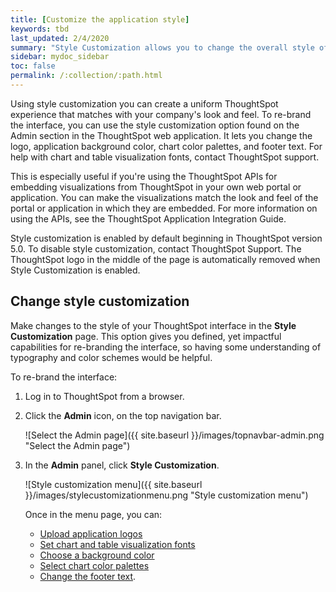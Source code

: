 ```yaml
---
title: [Customize the application style]
keywords: tbd
last_updated: 2/4/2020
summary: "Style Customization allows you to change the overall style of your ThoughtSpot interface. "
sidebar: mydoc_sidebar
toc: false
permalink: /:collection/:path.html
---
```

Using style customization you can create a uniform ThoughtSpot experience that
matches with your company's look and feel. To re-brand the interface, you can
use the style customization option found on the Admin section in the ThoughtSpot
web application. It lets you change the logo, application background color,
chart color palettes, and footer text. For help with chart and table
visualization fonts, contact ThoughtSpot support.

This is especially useful if you're using the ThoughtSpot APIs for embedding
visualizations from ThoughtSpot in your own web portal or application. You can
make the visualizations match the look and feel of the portal or application in
which they are embedded. For more information on using the APIs, see the
ThoughtSpot Application Integration Guide.

Style customization is enabled by default beginning in ThoughtSpot version 5.0. To disable style customization, contact ThoughtSpot Support. The ThoughtSpot logo
in the middle of the page is automatically removed when Style Customization is enabled.

## Change style customization

Make changes to the style of your ThoughtSpot interface in the **Style Customization** page. This option gives you defined, yet impactful capabilities for re-branding the interface, so having some understanding of typography and color schemes would be helpful.

To re-brand the interface:

1. Log in to ThoughtSpot from a browser.

2. Click the **Admin** icon, on the top navigation bar.

    ![Select the Admin page]({{ site.baseurl }}/images/topnavbar-admin.png "Select the Admin page")


3. In the **Admin** panel, click **Style Customization**.

    ![Style customization menu]({{ site.baseurl }}/images/stylecustomizationmenu.png "Style customization menu")

    Once in the menu page, you can:

    -   [Upload application logos](upload-application-logos.html#)
    -   [Set chart and table visualization fonts](set-chart-and-table-visualization-fonts.html#)
    -   [Choose a background color](choose-background-color.html#)
    -   [Select chart color palettes](select-chart-color-palettes.html#)
    -   [Change the footer text](change-the-footer-text.html#).
